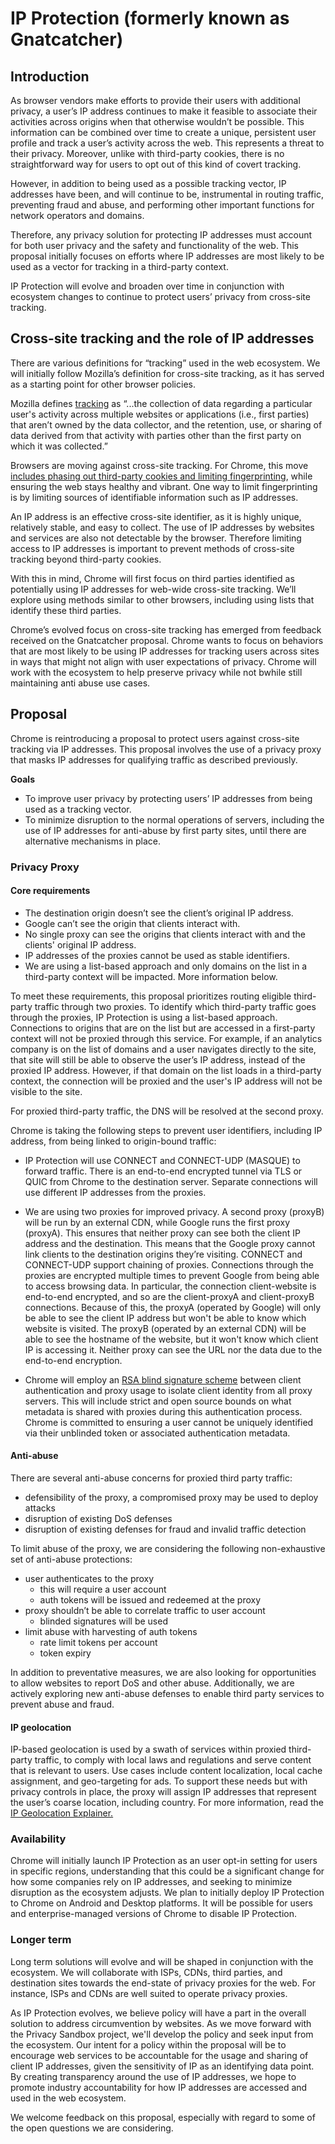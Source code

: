 # IP Protection (formerly known as Gnatcatcher)

## Introduction

As browser vendors make efforts to provide their users with additional privacy, a user’s IP address continues to make it feasible to associate their activities across origins when that otherwise wouldn’t be possible. This information can be combined over time to create a unique, persistent user profile and track a user’s activity across the web. This represents a threat to their privacy. Moreover, unlike with third-party cookies, there is no straightforward way for users to opt out of this kind of covert tracking.

However, in addition to being used as a possible tracking vector, IP addresses have been, and will continue to be, instrumental in routing traffic, preventing fraud and abuse, and performing other important functions for network operators and domains.

Therefore, any privacy solution for protecting IP addresses must account for both user privacy and the safety and functionality of the web. This proposal initially focuses on efforts where IP addresses are most likely to be used as a vector for tracking in a third-party context.

IP Protection will evolve and broaden over time in conjunction with ecosystem changes to continue to protect users’ privacy from cross-site tracking.


## Cross-site tracking and the role of IP addresses
There are various definitions for “tracking” used in the web ecosystem. We will initially follow Mozilla’s definition for cross-site tracking, as it has served as a starting point for other browser policies.

Mozilla defines [tracking](https://wiki.mozilla.org/Security/Anti_tracking_policy#Tracking_Definition) as “...the collection of data regarding a particular user's activity across multiple websites or applications (i.e., first parties) that aren’t owned by the data collector, and the retention, use, or sharing of data derived from that activity with parties other than the first party on which it was collected.”

Browsers are moving against cross-site tracking. For Chrome, this move [includes phasing out third-party cookies and limiting fingerprinting](https://privacysandbox.com/open-web/), while ensuring the web stays healthy and vibrant. One way to limit fingerprinting is by limiting sources of identifiable information such as IP addresses.

An IP address is an effective cross-site identifier, as it is highly unique, relatively stable, and easy to collect. The use of IP addresses by websites and services are also not detectable by the browser. Therefore limiting access to IP addresses is important to prevent methods of cross-site tracking beyond third-party cookies.

With this in mind, Chrome will first focus on third parties identified as potentially using IP addresses for web-wide cross-site tracking. We’ll explore using methods similar to other browsers, including using lists that identify these third parties.

Chrome’s evolved focus on cross-site tracking has emerged from feedback received on the Gnatcatcher proposal. Chrome wants to focus on behaviors that are most likely to be using IP addresses for tracking users across sites in ways that might not align with user expectations of privacy. Chrome will work with the ecosystem to help preserve privacy while not bwhile still maintaining anti abuse use cases.



## Proposal
Chrome is reintroducing a proposal to protect users against cross-site tracking via IP addresses. This proposal involves the use of a privacy proxy that masks IP addresses for qualifying traffic as described previously.

**Goals**

- To improve user privacy by protecting users’ IP addresses from being used as a tracking vector. 
- To minimize disruption to the normal operations of servers, including the use of IP addresses for anti-abuse by first party sites, until there are alternative mechanisms in place.

### Privacy Proxy

#### Core requirements

- The destination origin doesn’t see the client’s original IP address.
- Google can’t see the origin that clients interact with.
- No single proxy can see the origins that clients interact with and the clients' original IP address.
- IP addresses of the proxies cannot be used as stable identifiers.
- We are using a list-based approach and only domains on the list in a third-party context will be impacted. More information below.

To meet these requirements, this proposal prioritizes routing eligible third-party traffic through two proxies. To identify which third-party traffic goes through the proxies, IP Protection is using a list-based approach. Connections to origins that are on the list but are accessed in a first-party context will not be proxied through this service.  For example, if an analytics company is on the list of domains and a user navigates directly to the site, that site will still be able to observe the user’s IP address, instead of the proxied IP address. However, if that domain on the list loads in a third-party context, the connection will be proxied and the user's IP address will not be visible to the site.

For proxied third-party traffic, the DNS will be resolved at the second proxy.

Chrome is taking the following steps to prevent user identifiers, including IP address, from being linked to origin-bound traffic:

- IP Protection will use CONNECT and CONNECT-UDP (MASQUE) to forward traffic. There is an end-to-end encrypted tunnel via TLS or QUIC from Chrome to the destination server. Separate connections will use different IP addresses from the proxies.

- We are using two proxies for improved privacy. A second proxy (proxyB) will be run by an external CDN, while Google runs the first proxy (proxyA). This ensures that neither proxy can see both the client IP address and the destination. This means that the Google proxy cannot link clients to the destination origins they’re visiting. CONNECT and CONNECT-UDP support chaining of proxies. Connections through the proxies are encrypted multiple times to prevent Google from being able to access browsing data. In particular, the connection client-website is end-to-end encrypted, and so are the client-proxyA and client-proxyB connections. Because of this, the proxyA (operated by Google) will only be able to see the client IP address but won't be able to know which website is visited. The proxyB (operated by an external CDN) will be able to see the hostname of the website, but it won't know which client IP is accessing it. Neither proxy can see the URL nor the data due to the end-to-end encryption. 

- Chrome will employ an [RSA blind signature scheme](https://datatracker.ietf.org/doc/draft-hendrickson-privacypass-public-metadata/) between client authentication and proxy usage to isolate client identity from all proxy servers. This will include strict and open source bounds on what metadata is shared with proxies during this authentication process. Chrome is committed to ensuring a user cannot be uniquely identified via their unblinded token or associated authentication metadata.

#### Anti-abuse

There are several anti-abuse concerns for proxied third party traffic:

- defensibility of the proxy, a compromised proxy may be used to deploy attacks 
- disruption of existing DoS defenses
- disruption of existing defenses for fraud and invalid traffic detection

To limit abuse of the proxy, we are considering the following non-exhaustive set of anti-abuse protections:

- user authenticates to the proxy
  - this will require a user account
  - auth tokens will be issued and redeemed at the proxy
- proxy shouldn’t be able to correlate traffic to user account
  - blinded signatures will be used
- limit abuse with harvesting of auth tokens
  - rate limit tokens per account
  - token expiry

In addition to preventative measures, we are also looking for opportunities to allow websites to report DoS and other abuse. Additionally, we are actively exploring new anti-abuse defenses to enable third party services to prevent abuse and fraud.

#### IP geolocation

IP-based geolocation is used by a swath of services within proxied third-party traffic, to comply with local laws and regulations and serve content that is relevant to users. Use cases include content localization, local cache assignment, and geo-targeting for ads. To support these needs but with privacy controls in place, the proxy will assign IP addresses that represent the user’s coarse location, including country. For more information, read the [IP Geolocation Explainer.](https://github.com/GoogleChrome/ip-protection/blob/master/Explainer-IP-Geolocation.md)

### Availability 
Chrome will initially launch IP Protection as an user opt-in setting for users in specific regions, understanding that this could be a significant change for how some companies rely on IP addresses, and seeking to minimize disruption as the ecosystem adjusts. We plan to initially deploy IP Protection to Chrome on Android and Desktop platforms. It will be possible for users and enterprise-managed versions of Chrome to disable IP Protection.

### Longer term
Long term solutions will evolve and will be shaped in conjunction with the ecosystem.
We will collaborate with ISPs, CDNs, third parties, and destination sites towards the end-state of privacy proxies for the web. For instance, ISPs and CDNs are well suited to operate privacy proxies.

As IP Protection evolves, we believe policy will have a part in the overall solution to address circumvention by websites. As we move forward with the Privacy Sandbox project, we'll develop the policy and seek input from the ecosystem. Our intent for a policy within the proposal will be to encourage web services to be accountable for the usage and sharing of client IP addresses, given the sensitivity of IP as an identifying data point. By creating transparency around the use of IP addresses, we hope to promote industry accountability for how IP addresses are accessed and used in the web ecosystem.

We welcome feedback on this proposal, especially with regard to some of the open questions we are considering.

